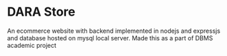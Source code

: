 # DARA Store
An ecommerce website with backend implemented in nodejs and expressjs and database hosted on mysql local server. Made this as a part of DBMS academic project
